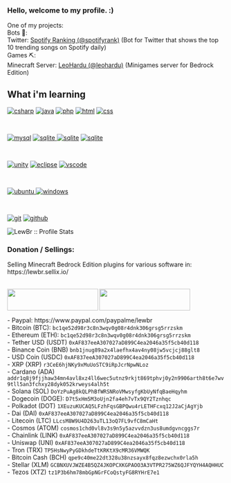 ### Hello, welcome to my profile. :)

<!--
**LewBr/LewBr** is a ✨ _special_ ✨ repository because its `README.md` (this file) appears on your GitHub profile.

Here are some ideas to get you started:

- 🔭 I’m currently working on ...
- 🌱 I’m currently learning ...
- 👯 I’m looking to collaborate on ...
- 🤔 I’m looking for help with ...
- 💬 Ask me about ...
- 📫 How to reach me: ...
- 😄 Pronouns: ...
- ⚡ Fun fact: ...
-->

One of my projects:
<br>Bots 🤖:<br> 
Twitter: <a href="https://www.twitter.com/spotifyrank"> Spotify Ranking (@spotifyrank)</a> (Bot for Twitter that shows the top 10 trending songs on Spotify daily)
<br>Games ⛏:<br>
Minecraft Server: <a href="https://www.twitter.com/leohardu"> LeoHardu (@leohardu)</a> (Minigames server for Bedrock Edition)


## What i'm learning

<p align="left">
<a href=""><img src="https://img.shields.io/badge/csharp-darkgreen.svg?style=for-the-badge&logo=csharp&logoColor=darkgreen&labelColor=ffffff" alt="csharp"></a>
<a href=""><img src="https://img.shields.io/badge/java-red.svg?style=for-the-badge&logo=java&logoColor=red&labelColor=ffffff" alt="java"></a>
<a href=""><img src="https://img.shields.io/badge/php-0768a8.svg?style=for-the-badge&logo=php&logoColor=0768a8&labelColor=ffffff" alt="php"></a>
  <a href=""><img src="https://img.shields.io/badge/html-orange.svg?style=for-the-badge&logo=html&logoColor=orange&labelColor=ffffff" alt="html"></a>
<a href=""><img src="https://img.shields.io/badge/css-blue.svg?style=for-the-badge&logo=css&logoColor=blue&labelColor=ffffff" alt="css"></a>
</p>
<br>
<p align="left">
<a href=""><img src="https://img.shields.io/badge/mysql-3aabe8.svg?style=for-the-badge&logo=mysql&logoColor=3aabe8&labelColor=ffffff" alt="mysql"></a>
<a href=""><img src="https://img.shields.io/badge/sqlite-1daede.svg?style=for-the-badge&logo=sqlite&logoColor=1daede&labelColor=ffffff" alt="sqlite">
<a href=""><img src="https://img.shields.io/badge/mongodb-green.svg?style=for-the-badge&logo=mongodb&logoColor=green&labelColor=ffffff" alt="sqlite"></a>
<a href=""><img src="https://img.shields.io/badge/redis-red.svg?style=for-the-badge&logo=redis&logoColor=red&labelColor=ffffff" alt="sqlite"></a>
</p><br>

<p align="left">
  <a href=""><img src="https://img.shields.io/badge/unity-black.svg?style=for-the-badge&logo=unity&logoColor=black&labelColor=ffffff" alt="unity"></a>
<a href=""><img src="https://img.shields.io/badge/eclipse-f7873b.svg?style=for-the-badge&logo=eclipse&logoColor=f7873b&labelColor=ffffff" alt="eclipse"></a>
<a href="">
<img src="https://img.shields.io/badge/vscode-blue.svg?style=for-the-badge&logo=visual-studio-code&labelColor=ffffff&logoColor=blue" alt="vscode">
</a>
  
</p><br>

<p align="left">
<a href="">
<img src="https://img.shields.io/badge/ubuntu-f7873b.svg?style=for-the-badge&logo=ubuntu&labelColor=ffffff&logoColor=f7873b" alt="ubuntu">
</a>
<a href=""><img src="https://img.shields.io/badge/windows-3795fa.svg?style=for-the-badge&logo=windows&logoColor=3795fa&labelColor=ffffff" alt="windows"></a>
</p><br>

<p align="left">
<a href=""><img src="https://img.shields.io/badge/git-F05032.svg?style=for-the-badge&logo=git&logoColor=F05032&labelColor=ffffff" alt="git"></a>
<a href=""><img src="https://img.shields.io/badge/github-211F1F.svg?style=for-the-badge&logo=github&logoColor=211F1F&labelColor=ffffff" alt="github"></a>

</p>
<p align="left"><img src="https://github-readme-stats.vercel.app/api?username=LewBr&show_icons=true&theme=synthwave" alt="LewBr :: Profile Stats" /></p>

<h3 align="left">Donation / Sellings:</h3>
Selling Minecraft Bedrock Edition plugins for various software in: https://lewbr.sellix.io/<br><br>
<p><a href="https://www.buymeacoffee.com/lewbr"> <img align="left" src="https://cdn.buymeacoffee.com/buttons/v2/default-yellow.png" height="50" width="210"/></a>
<a href="https://www.patreon.com/bePatron?u=60790069"> <img height="50" width="210" src="https://s3-us-west-1.amazonaws.com/widget-images/become-patron-widget-medium%402x.png">
</a></p>
- Paypal: https://www.paypal.com/paypalme/lewbr<br>
- Bitcoin (BTC): <code>bc1qe52d98r3c8n3wqv0g08r4dnk306grsg5rrzskm</code><br>
- Ethereum (ETH): <code>bc1qe52d98r3c8n3wqv0g08r4dnk306grsg5rrzskm</code><br>
- Tether USD (USDT) <code>0xAF837eeA307027aD899C4ea2046a35f5cb40d118</code><br>
- Binance Coin (BNB) <code>bnb1jnug89a2x4laefhx4av4ny08jw5vcjcj88glt8</code><br>
- USD Coin (USDC) <code>0xAF837eeA307027aD899C4ea2046a35f5cb40d118</code><br>
- XRP (XRP) <code>r3CeE6hjNKy9xMuUoSTC9iRpJcrNpwNLoz</code><br>
- Cardano (ADA) <code>addr1q8j9fjjhaw34mn4avl8xz4ll6wec5utnz9rkjt869tphvj0y2n9906arth8t6e7wv9tll5an3fchxy28dyk052krweys4alh5t</code><br>
- Solana (SOL) <code>DoYzPuAg8kQLPhBfWRSNRoVMwsyfgKbUyNfqBaeHqyhm</code><br>
- Dogecoin (DOGE): <code>D7t5xHm5M3oUjn2fa4eh7vTx9QY2Tznhqc</code><br>
- Polkadot (DOT) <code>1XEuzuKUCAQ5LFzhFqsGBPQwu4rLETHFcxq12J2aCjAgYjb</code><br>
- Dai (DAI) <code>0xAF837eeA307027aD899C4ea2046a35f5cb40d118</code><br>
- Litecoin (LTC) <code>LLcsM8W9U4D263uTL13oQ7FL9vfC8mCaHt</code><br>
- Cosmos (ATOM) <code>cosmos1chd0vl8v3s9n5y5azvvdzn3us8umdgvncggs7r</code><br>
- Chainlink (LINK) <code>0xAF837eeA307027aD899C4ea2046a35f5cb40d118</code><br>
- Uniswap (UNI) <code>0xAF837eeA307027aD899C4ea2046a35f5cb40d118</code><br>
- Tron (TRX) <code>TP5HsNwyPyGDkhdeTtKRKtX9cMR36VMWQK</code><br>
- Bitcoin Cash (BCH) <code>qpe9c40me22dt328u38nzsayx8fqz8ezwchx0rla5h</code><br>
- Stellar (XLM) <code>GCBNXUVJWZE4B5QZ4JKOPCXKGPAOO3A3VTPR275WZ6QJFYQYH4AQHHUC</code><br>
- Tezos (XTZ) <code>tz1P3b6hm78mbGpNGrFCoQstyFG8RYHrE7e1</code>
